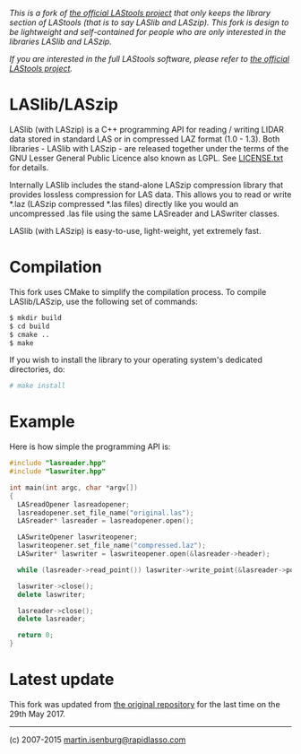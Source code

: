_This is a fork of
[the official LAStools project](https://github.com/LAStools/LAStools)
that only keeps the library section of LAStools (that is to say LASlib
and LASzip). This fork is design to be lightweight and self-contained
for people who are only interested in the libraries LASlib and
LASzip._

_If you are interested in the full LAStools software, please
refer to [the official LAStools
project](https://github.com/LAStools/LAStools)._

# LASlib/LASzip

LASlib (with LASzip) is a C++ programming API for reading / writing
LIDAR data stored in standard LAS or in compressed LAZ format (1.0 -
1.3). Both libraries - LASlib with LASzip - are released together
under the terms of the GNU Lesser General Public Licence also known as
LGPL. See [LICENSE.txt](LICENSE.txt) for details.

Internally LASlib includes the stand-alone LASzip compression library that
provides lossless compression for LAS data. This allows you to read or
write *.laz (LASzip compressed *.las files) directly like you would an
uncompressed .las file using the same LASreader and LASwriter classes.

LASlib (with LASzip) is easy-to-use, light-weight, yet extremely fast.

# Compilation

This fork uses CMake to simplify the compilation process. To
compile LASlib/LASzip, use the following set of commands:

```sh
$ mkdir build
$ cd build
$ cmake ..
$ make
```

If you wish to install the library to your operating system's
dedicated directories, do:

```sh
# make install
```

# Example

Here is how simple the programming API is:

```c++
#include "lasreader.hpp"
#include "laswriter.hpp"

int main(int argc, char *argv[])
{
  LASreadOpener lasreadopener;
  lasreadopener.set_file_name("original.las");
  LASreader* lasreader = lasreadopener.open();

  LASwriteOpener laswriteopener;
  laswriteopener.set_file_name("compressed.laz");
  LASwriter* laswriter = laswriteopener.open(&lasreader->header);

  while (lasreader->read_point()) laswriter->write_point(&lasreader->point);

  laswriter->close();
  delete laswriter;

  lasreader->close();
  delete lasreader;

  return 0;
}
```

# Latest update

This fork was updated from [the original
repository](https://github.com/LAStools/LAStools) for the last
time on the 29th May 2017.


--------------------

(c) 2007-2015 martin.isenburg@rapidlasso.com
